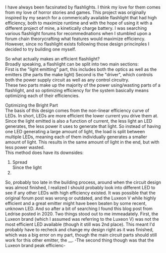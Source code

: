 I have always been facsinated by flashlights. I think my love for them comes from my love of horror stories and games. This project was originally inspired by my search for a commerically available flashlight that had high efficiency, both to maximize runtime and with the hope of using it with a different project of mine, a kinetically charge battery. I was searching various flashlight forums for recommednations when I stumbled upon a forum chain theorycrafting what features would maximize efficiency. However, since no flashlight exists following those design princinples I decided to try building one myself.  
  
So what actually makes an efficient flashlight?  
Broadly speaking, a flashlight can be split into two main sections:  
First is the "light emitting" part, this includes both the optics as well as the emitters (the parts the make light)
Second is the "driver", which controls both the power supply circuit as well as any control circuitry.  
These two parts make up the majority of the power using/wasting parts of a flashlight, and so optimizing efficiency for the system basically means optimizing each of their efficiencies.  
  
Optimizing the Bright Part  
The basis of this design comes from the non-linear efficiency curve of LEDs. In short, LEDs are more efficient the lower current you drive them at. Since the light emitted is also a function of current, the less light an LED generates, the less power it uses to generate that light. So instead of having one LED generating a large amount of light, the load is split between multiple LEDs, meaning each of them individually generates a smaller amount of light. This results in the same amount of light in the end, but with less power wasted.  
This method does have its downsides:  
1. Spread  
    Since the light 
3. 










































So, probably too late in the building process, around when the circuit design was almost finished, I realized I should probably look into different LED to see if any other LEDs with high efficiency existed. It was possible that the original forum post was wrong or outdated, and the Luxeon V while highly efficient and a great emitter might have been beaten by some recent, unknown LED. And so after a bit of searching I found this blog post from Ledrise posted in 2020. Two things stood out to me immeadately. First, the Luxeon brand (which I assumed was referring to the Luxeon V) was not the most efficient LED available (though it still was 2nd place). This meant I'd probably have to recheck and change my design right as it was finished, which was a big error on my part, though the main circuit parts should still work for this other emitter, the __. -The second thing though was that the Luxeon brand peak efficienc-
